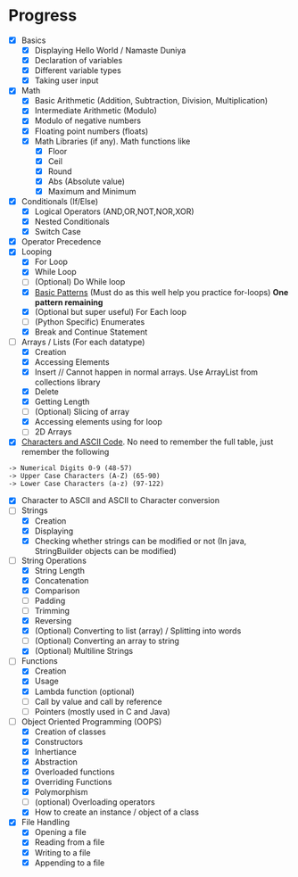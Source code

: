 # Progress

- [x] Basics
  - [x] Displaying Hello World / Namaste Duniya
  - [x] Declaration of variables
  - [x] Different variable types
  - [x] Taking user input
- [x] Math
  - [x] Basic Arithmetic (Addition, Subtraction, Division, Multiplication)
  - [x] Intermediate Arithmetic (Modulo)
  - [x] Modulo of negative numbers
  - [x] Floating point numbers (floats)
  - [x] Math Libraries (if any). Math functions like
    - [x] Floor
    - [x] Ceil
    - [x] Round
    - [x] Abs (Absolute value)
    - [x] Maximum and Minimum
- [x] Conditionals (If/Else)
  - [x] Logical Operators (AND,OR,NOT,NOR,XOR)
  - [x] Nested Conditionals
  - [x] Switch Case
- [x] Operator Precedence
- [x] Looping
  - [x] For Loop
  - [x] While Loop
  - [ ] (Optional) Do While loop
  - [x] [Basic Patterns](https://www.tutorjoes.in/c_programming_tutorial/for_loop_pattern_examples) (Must do as this well help you practice for-loops) **One pattern remaining**
  - [x] (Optional but super useful) For Each loop
  - [ ] (Python Specific) Enumerates
  - [x] Break and Continue Statement
- [ ] Arrays / Lists (For each datatype)
  - [x] Creation
  - [x] Accessing Elements
  - [x] Insert // Cannot happen in normal arrays. Use ArrayList from collections library
  - [x] Delete
  - [x] Getting Length
  - [ ] (Optional) Slicing of array
  - [x] Accessing elements using for loop
  - [ ] 2D Arrays
- [x] [Characters and ASCII Code](https://www.ascii-code.com/). No need to remember the full table, just remember the following

```
-> Numerical Digits 0-9 (48-57)
-> Upper Case Characters (A-Z) (65-90)
-> Lower Case Characters (a-z) (97-122)
```

- [x] Character to ASCII and ASCII to Character conversion
- [ ] Strings
  - [x] Creation
  - [x] Displaying
  - [x] Checking whether strings can be modified or not (In java, StringBuilder objects can be modified)
- [ ] String Operations
  - [x] String Length
  - [x] Concatenation
  - [x] Comparison
  - [ ] Padding
  - [ ] Trimming
  - [x] Reversing
  - [x] (Optional) Converting to list (array) / Splitting into words
  - [ ] (Optional) Converting an array to string
  - [x] (Optional) Multiline Strings
- [ ] Functions
  - [x] Creation
  - [x] Usage
  - [x] Lambda function (optional)
  - [ ] Call by value and call by reference
  - [ ] Pointers (mostly used in C and Java)
- [ ] Object Oriented Programming (OOPS)
  - [x] Creation of classes
  - [x] Constructors
  - [x] Inhertiance
  - [x] Abstraction
  - [x] Overloaded functions
  - [x] Overriding Functions
  - [x] Polymorphism
  - [ ] (optional) Overloading operators
  - [x] How to create an instance / object of a class
- [x] File Handling
  - [x] Opening a file
  - [x] Reading from a file
  - [x] Writing to a file
  - [x] Appending to a file
